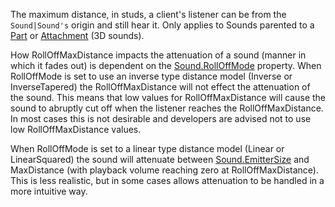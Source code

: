 The maximum distance, in studs, a client's listener can be from the `Sound|Sound's` origin and still hear it. Only applies to Sounds parented to a [Part](https://developer.roblox.com/en-us/api-reference/class/Part) or [Attachment](https://developer.roblox.com/en-us/api-reference/class/Attachment) (3D sounds).

How RollOffMaxDistance impacts the attenuation of a sound (manner in which it fades out) is dependent on the [Sound.RollOffMode](https://developer.roblox.com/en-us/api-reference/property/Sound/RollOffMode) property. When RollOffMode is set to use an inverse type distance model (Inverse or InverseTapered) the RollOffMaxDistance will not effect the attenuation of the sound. This means that low values for RollOffMaxDistance will cause the sound to abruptly cut off when the listener reaches the RollOffMaxDistance. In most cases this is not desirable and developers are advised not to use low RollOffMaxDistance values.

When RollOffMode is set to a linear type distance model (Linear or LinearSquared) the sound will attenuate between [Sound.EmitterSize](https://developer.roblox.com/en-us/api-reference/property/Sound/EmitterSize) and MaxDistance (with playback volume reaching zero at RollOffMaxDistance). This is less realistic, but in some cases allows attenuation to be handled in a more intuitive way.
